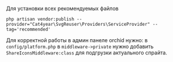 Для установки всех рекомендуемых файлов

```shell
php artisan vendor:publish --provider="Cat4year\SvgReuser\Providers\ServiceProvider" --tag='recommended'
```

Для корректной работы в админ панеле orchid нужно: в `config/platform.php` в `middleware->private` нужно добавить 
`ShareIconsMiddleware:class` для подгрузки актуального спрайта.